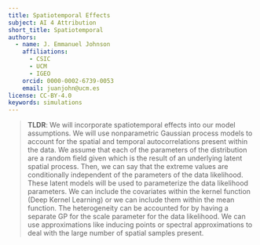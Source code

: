 ```yaml
---
title: Spatiotemporal Effects
subject: AI 4 Attribution
short_title: Spatiotemporal
authors:
  - name: J. Emmanuel Johnson
    affiliations:
      - CSIC
      - UCM
      - IGEO
    orcid: 0000-0002-6739-0053
    email: juanjohn@ucm.es
license: CC-BY-4.0
keywords: simulations
---
```


> **TLDR**: 
> We will incorporate spatiotemporal effects into our model assumptions. 
> We will use nonparametric Gaussian process models  to account for the spatial and temporal autocorrelations present within the data. 
> We assume that each of the parameters of the distribution are a random field given which is the result of an underlying latent spatial process. 
> Then, we can say that the extreme values are conditionally independent of the parameters of the data likelihood. 
> These latent models will be used to parameterize the data likelihood parameters. We can include the covariates within the kernel function (Deep Kernel Learning) or we can include them within the mean function. 
> The heterogeneity can be accounted for by having a separate GP for the scale parameter for the data likelihood. We can use approximations like inducing points or spectral approximations to deal with the large number of spatial samples present.